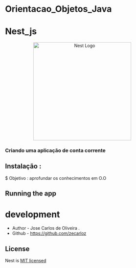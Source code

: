 # Orientacao_Objetos_Java
# Nest_js
<p align="center">
  <a href="http://nestjs.com/" target="blank"><img src="https://nestjs.com/img/logo_text.svg" width="320" alt="Nest Logo" /></a>
</p>

[circleci-image]: https://img.shields.io/circleci/build/github/nestjs/nest/master?token=abc123def456
[circleci-url]: https://circleci.com/gh/nestjs/nest

  

### Criando uma aplicação de conta corrente
## Instalação :

$ Objetivo : aprofundar os conhecimentos em O.O


## Running the app


# development


- Author - Jose Carlos de Oliveira .
- Github - https://github.com/zecarloz

## License

Nest is [MIT licensed](LICENSE) 
